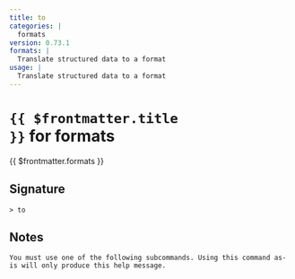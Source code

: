 ```yaml
---
title: to
categories: |
  formats
version: 0.73.1
formats: |
  Translate structured data to a format
usage: |
  Translate structured data to a format
---
```


# <code>{{ $frontmatter.title }}</code> for formats

<div class='command-title'>{{ $frontmatter.formats }}</div>

## Signature

```> to ```

## Notes
```text
You must use one of the following subcommands. Using this command as-is will only produce this help message.
```